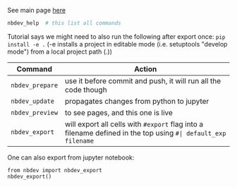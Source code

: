 See main page [here](https://nbdev.fast.ai/tutorials/tutorial.html)


```zsh
nbdev_help  # this list all commands 
```

Tutorial says we might need to also run the following after export once: `pip install -e .`
 (-e installs a project in editable mode (i.e. setuptools "develop mode") from a local project path (.))

| Command | Action | 
| - | - |
| `nbdev_prepare` | use it before commit and push, it will run all the code though | 
| `nbdev_update` | propagates changes from python to jupyter | 
| `nbdev_preview` | to see pages, and this one is live | 
| `nbdev_export` | will export all cells with `#export` flag into a filename defined in the top using <code>#&vert; default_exp filename</code> |

One can also export from jupyter notebook:

``` jupyter
from nbdev import nbdev_export
nbdev_export()
```
